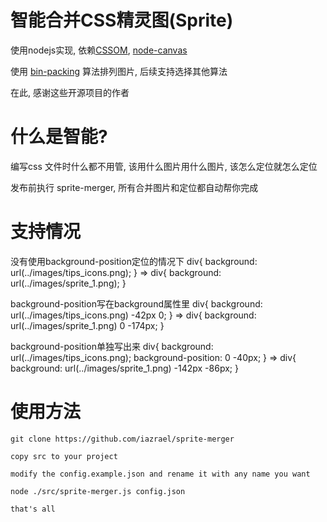 智能合并CSS精灵图(Sprite)
=======================

使用nodejs实现, 依赖[CSSOM](https://github.com/NV/CSSOM), [node-canvas](https://github.com/learnboost/node-canvas)

使用 [bin-packing](https://github.com/jakesgordon/bin-packing) 算法排列图片, 后续支持选择其他算法

在此, 感谢这些开源项目的作者

什么是智能?
=========

编写css 文件时什么都不用管, 该用什么图片用什么图片, 该怎么定位就怎么定位

发布前执行 sprite-merger, 所有合并图片和定位都自动帮你完成

支持情况
=======

没有使用background-position定位的情况下
    div{
        background: url(../images/tips_icons.png);
    }
    =>
    div{
        background: url(../images/sprite_1.png);
    }

background-position写在background属性里
    div{
        background: url(../images/tips_icons.png) -42px 0;
    }
    =>
    div{
        background: url(../images/sprite_1.png) 0 -174px;
    }

background-position单独写出来
    div{
        background: url(../images/tips_icons.png);
        background-position: 0 -40px;
    }
    =>
    div{
        background: url(../images/sprite_1.png) -142px -86px;
    }

使用方法
=======

    git clone https://github.com/iazrael/sprite-merger

    copy src to your project

    modify the config.example.json and rename it with any name you want

    node ./src/sprite-merger.js config.json

    that's all
